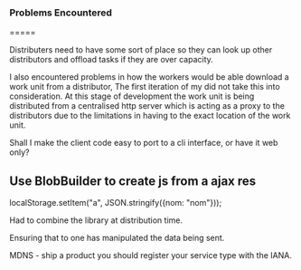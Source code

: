 ### Problems Encountered
=====

Distributers need to have some sort of place so they can look up other distributors and offload tasks if they are over capacity.

I also encountered problems in how the workers would be able download a work unit from a distributor, The first iteration of my did not take this into consideration. At this stage of development the work unit is being distributed from a centralised http server which is acting as a proxy to the distributors due to the limitations in having to the exact location of the work unit.

Shall I make the client code easy to port to a cli interface, or have it web only?

## Use BlobBuilder to create js from a ajax res

localStorage.setItem("a", JSON.stringify({nom: "nom"}));

Had to combine the library at distribution time.

Ensuring that to one has manipulated the data being sent.

MDNS - ship a product you should register your service type with the IANA.
